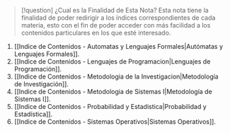 >[!question] ¿Cual es la Finalidad de Esta Nota?
>Esta nota tiene la finalidad de poder redirigir a los índices correspondientes de cada materia, esto con el fin de poder acceder con más facilidad a los contenidos particulares en los que esté interesado.

1. [[Indice de Contenidos - Automatas y Lenguajes Formales|Autómatas y Lenguajes Formales]].
2. [[Indice de Contenidos - Lenguajes de Programacion|Lenguajes de Programación]].
3. [[Indice de Contenidos - Metodologia de la Investigacion|Metodología de Investigación]].
4. [[Indice de Contenidos - Metodologia de Sistemas I|Metodología de Sistemas I]].
5. [[Indice de Contenidos - Probabilidad y Estadistica|Probabilidad y Estadística]].
6. [[Indice de Contenidos - Sistemas Operativos|Sistemas Operativos]].